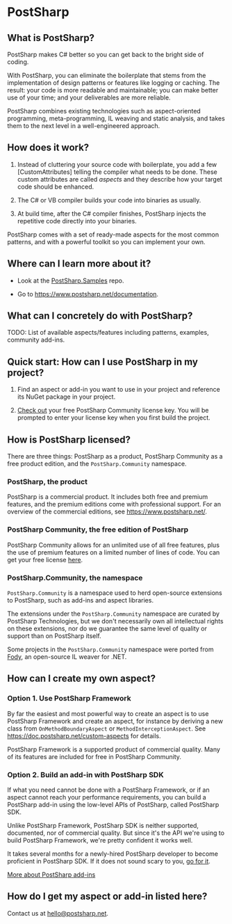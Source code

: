 # PostSharp

## What is PostSharp?

PostSharp makes C# better so you can get back to the bright side of coding.

With PostSharp, you can eliminate the boilerplate that stems from the implementation of design patterns or features like logging or caching. The result: your code is more readable and maintainable; you can make better use of your time; and your deliverables are more reliable. 

PostSharp combines existing technologies such as aspect-oriented programming, meta-programming, IL weaving and static analysis, and takes them to the next level in a well-engineered approach.

## How does it work?

1. Instead of cluttering your source code with boilerplate, you add a few [CustomAttributes] telling the compiler what needs to be done. These custom attributes are called *aspects* and they describe how your target code should be enhanced. 

2. The C# or VB compiler builds your code into binaries as usually.

3. At build time, after the C# compiler finishes, PostSharp injects the repetitive code directly into your binaries.

PostSharp comes with a set of ready-made aspects for the most common patterns, and with a powerful toolkit so you can implement your own.

## Where can I learn more about it?

* Look at the [PostSharp.Samples](https://github.com/postsharp/PostSharp.Samples) repo. 

* Go to https://www.postsharp.net/documentation.

## What can I concretely do with PostSharp?

TODO: List of available aspects/features including patterns, examples, community add-ins.

## Quick start: How can I use PostSharp in my project?

1. Find an aspect or add-in you want to use in your project and reference its NuGet package in your project. 

2. [Check out](https://www.postsharp.net/get/free) your free PostSharp Community license key. 
You will be prompted to enter your license key when you first build the project.

## How is PostSharp licensed?

There are three things: PostSharp as a product, PostSharp Community as a free product edition, and the `PostSharp.Community` namespace.

### PostSharp, the product

PostSharp is a commercial product. It includes both free and premium features, and the premium editions come with professional support. For an overview of the commercial editions, see https://www.postsharp.net/.

### PostSharp Community, the free edition of PostSharp

PostSharp Community allows for an unlimited use of all free features, plus the use of premium features on a limited number of lines of code. You can get your free license [here](https://www.postsharp.net/get/free).

### PostSharp.Community, the namespace

`PostSharp.Community` is a namespace used to herd open-source extensions to PostSharp, such as add-ins and aspect libraries. 

The extensions under the `PostSharp.Community` namespace are curated by PostSharp Technologies, but we don't necessarily own all intellectual rights on these extensions, nor do we guarantee the same level of quality or support than on PostSharp itself.

Some projects in the `PostSharp.Community` namespace were ported from [Fody](https://github.com/Fody),
an open-source IL weaver for .NET.


## How can I create my own aspect?

### Option 1. Use PostSharp Framework

By far the easiest and most powerful way to create an aspect is to use PostSharp Framework and create an aspect, for instance by deriving a new class from `OnMethodBoundaryAspect` or `MethodInterceptionAspect`. See https://doc.postsharp.net/custom-aspects for details.

PostSharp Framework is a supported product of commercial quality. Many of its features are included for free in PostSharp Community.

### Option 2. Build an add-in with PostSharp SDK

If what you need cannot be done with a PostSharp Framework, or if an aspect cannot reach your performance requirements, you can build a PostSharp add-in using the low-level APIs of PostSharp, called PostSharp SDK.

Unlike PostSharp Framework, PostSharp SDK is neither supported, documented, nor of commercial quality. But since it's the API we're using to build PostSharp Framework, we're pretty confident it works well.

It takes several months for a newly-hired PostSharp developer to become proficient in PostSharp SDK. If it does not sound scary to you, [go for it](addin.md).

[More about PostSharp add-ins](addin.md)

## How do I get my aspect or add-in listed here?

Contact us at hello@postsharp.net.